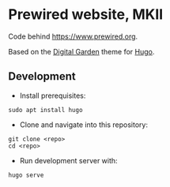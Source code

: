 # Prewired website, MKII

Code behind https://www.prewired.org.

Based on the [Digital Garden](https://github.com/apvarun/digital-garden-hugo-theme) theme for [Hugo](https://gohugo.io/).

## Development

- Install prerequisites:
```
sudo apt install hugo
```
- Clone and navigate into this repository:
```
git clone <repo>
cd <repo>
```
- Run development server with:
```
hugo serve
```